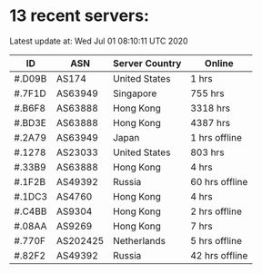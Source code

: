 # 13 recent servers:

Latest update at: Wed Jul 01 08:10:11 UTC 2020

| ID | ASN | Server Country | Online |
| -- | --- | -------------- | ------ |
| #.D09B | AS174 | United States | 1 hrs |
| #.7F1D | AS63949 | Singapore | 755 hrs |
| #.B6F8 | AS63888 | Hong Kong | 3318 hrs |
| #.BD3E | AS63888 | Hong Kong | 4387 hrs |
| #.2A79 | AS63949 | Japan | 1 hrs offline |
| #.1278 | AS23033 | United States | 803 hrs |
| #.33B9 | AS63888 | Hong Kong | 4 hrs |
| #.1F2B | AS49392 | Russia | 60 hrs offline |
| #.1DC3 | AS4760 | Hong Kong | 4 hrs |
| #.C4BB | AS9304 | Hong Kong | 2 hrs offline |
| #.08AA | AS9269 | Hong Kong | 7 hrs |
| #.770F | AS202425 | Netherlands | 5 hrs offline |
| #.82F2 | AS49392 | Russia | 42 hrs offline |

